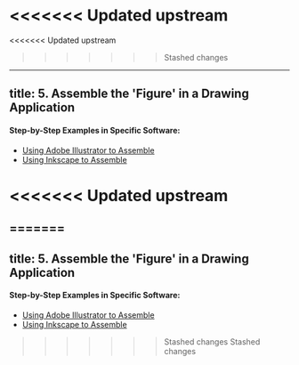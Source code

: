 <<<<<<< Updated upstream
=======
<<<<<<< Updated upstream
>>>>>>> Stashed changes
---
title: 5. Assemble the 'Figure' in a Drawing Application
---

#### Step-by-Step Examples in Specific Software:

- [Using Adobe Illustrator to Assemble](http://gis.joewheaton.org/useful-quick-references/figure-preparation-guidelines/4-assemble-the-figure-in-a-drawing-application/using-adobe-illustrator-to-assemble)
- [Using Inkscape to Assemble](http://gis.joewheaton.org/useful-quick-references/figure-preparation-guidelines/4-assemble-the-figure-in-a-drawing-application/using-inkscape-to-assemble)

<<<<<<< Updated upstream
=======
=======
---
title: 5. Assemble the 'Figure' in a Drawing Application
---

#### Step-by-Step Examples in Specific Software:

- [Using Adobe Illustrator to Assemble](http://gis.joewheaton.org/useful-quick-references/figure-preparation-guidelines/4-assemble-the-figure-in-a-drawing-application/using-adobe-illustrator-to-assemble)
- [Using Inkscape to Assemble](http://gis.joewheaton.org/useful-quick-references/figure-preparation-guidelines/4-assemble-the-figure-in-a-drawing-application/using-inkscape-to-assemble)

>>>>>>> Stashed changes
>>>>>>> Stashed changes
